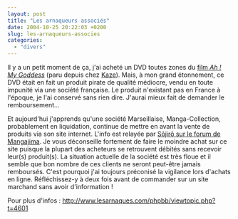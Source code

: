 ```yaml
---
layout: post
title: "Les arnaqueurs associés"
date: 2004-10-25 20:22:03 +0200
slug: les-arnaqueurs-associes
categories:
  - "divers"
---
```


Il y a un petit moment de ça, j'ai acheté un DVD toutes zones du [film _Ah ! My Goddess_](http://www.manga-distribution.com/md/index.php?script=produit&ref=3837) (paru depuis chez [Kaze](http://www.kaze.fr)). Mais, à mon grand étonnement, ce DVD était en fait un produit pirate de qualité médiocre, vendu en toute impunité via une société française. Le produit n'existant pas en France à l'époque, je l'ai conservé sans rien dire. J'aurai mieux fait de demander le remboursement...

Et aujourd'hui j'apprends qu'une société Marseillaise, Manga-Collection, probablement en liquidation, continue de mettre en avant la vente de produits via son site internet. L'info est relayée par [Sôjirô sur le forum de Mangajima](http://www.mangajima.com/mjbb/viewtopic.php?t=595). Je vous déconseille fortement de faire le moindre achat sur ce site puisque la plupart des acheteurs se retrouvent débités sans recevoir leur(s) produit(s). La situation actuelle de la société est très floue et il semble que bon nombre de ces clients ne seront peut-être jamais remboursés. C'est pourquoi j'ai toujours préconisé la vigilance lors d'achats en ligne. Réfléchissez-y à deux fois avant de commander sur un site marchand sans avoir d'information !

Pour plus d'infos : <http://www.lesarnaques.com/phpbb/viewtopic.php?t=4601>